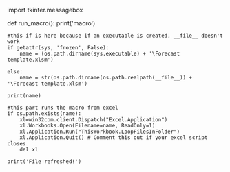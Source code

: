 import tkinter.messagebox

def run_macro():
    print('macro')

    #this if is here because if an executable is created, __file__ doesn't work
    if getattr(sys, 'frozen', False):
        name = (os.path.dirname(sys.executable) + '\Forecast template.xlsm')

    else:
        name = str(os.path.dirname(os.path.realpath(__file__)) + '\Forecast template.xlsm')

    print(name)

    #this part runs the macro from excel
    if os.path.exists(name):
        xl=win32com.client.Dispatch("Excel.Application")
        xl.Workbooks.Open(Filename=name, ReadOnly=1)
        xl.Application.Run("ThisWorkbook.LoopFilesInFolder")
        xl.Application.Quit() # Comment this out if your excel script closes
        del xl

    print('File refreshed!')
